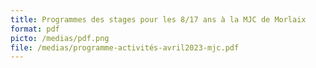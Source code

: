 ```yaml
---
title: Programmes des stages pour les 8/17 ans à la MJC de Morlaix
format: pdf
picto: /medias/pdf.png
file: /medias/programme-activités-avril2023-mjc.pdf
---
```

